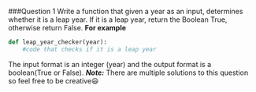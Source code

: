 ###Question 1
Write a function that given a year as an input, determines whether it is a leap year. If it is a leap year, return the Boolean True, otherwise return False.
**For example**
```python
def leap_year_checker(year):
    #code that checks if it is a leap year
```

The input format is an integer (year) and the output format is a boolean(True or False).
***Note:*** There are multiple solutions to this question so feel free to be creative😃
